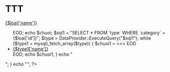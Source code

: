 # TTT
<?php
                    $sql = "SELECT * FROM `category`";
                    $category = DataProvider::ExecuteQuery($sql);
                    while ($loai = mysqli_fetch_array($category)) {

                        $chuoi = <<< EOD
                          <li><a class="a" href="/TTT/public/pages/show-row.php?id={$loai['id']}">  {$loai['name']}</a>
                          <ul class="submenu">
                          EOD;
                        echo $chuoi;

                        $sql1 = "SELECT * FROM `type` WHERE `category` = {$loai['id']}";
                        $type = DataProvider::ExecuteQuery("$sql1");

                        while ($type1 = mysqli_fetch_array($type)) {
                            $chuoi1 = <<< EOD
                      
                            <li><a href="/TTT/public/pages/show-row.php?id={$type1['id']}"> {$type1['name']}</a></li>                                                                                  
                     EOD;
                            echo $chuoi1;
                        }
                        echo " </ul>";
                    }
                    echo   "</li>";
                    ?>